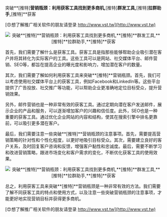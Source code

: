 突破**[推特]**营销瓶颈：利用获客工具找到更多商机,**[推特]**群发工具,**[推特]**拉群助手,**[推特]**获客

[😍想了解推广相关软件的朋友请登录 http://www.vst.tw](http://www.vst.tw)

 <center><img src="https://vst.tw/MP4/tuiguang/png/6.png" alt="突破**[推特]**营销瓶颈：利用获客工具找到更多商机,**[推特]**群发工具,**[推特]**拉群助手,**[推特]**获客"></center>

首先，我们需要了解什么是获客工具。获客工具是指那些能够帮助企业吸引潜在客户并将其转化为实际客户的工具。这些工具可以是网站、社交媒体平台、邮件营销、SEO等，都旨在提高企业的曝光度和影响力，增加潜在客户的数量。

其次，我们需要了解如何利用获客工具来突破**[推特]**营销瓶颈。首先，我们可以考虑使用社交媒体平台上的获客工具，例如Facebook和LinkedIn等。这些平台提供了广告投放、社交推广等功能，可以帮助企业更准确地定位目标受众，提升营销效果。

另外，邮件营销也是一种非常有效的获客工具。通过定期向潜在客户发送邮件，展示企业的产品和服务，可以逐渐增加客户的兴趣和信任度。此外，SEO也是一种重要的获客工具。通过优化企业网站的内容和结构，使其在搜索引擎中排名更靠前，可以吸引更多潜在客户。

最后，我们需要注意一些突破**[推特]**营销瓶颈的注意事项。首先，需要提高营销策略的针对性和个性化程度，以更好地吸引目标受众。其次，需要建立良好的客户关系，及时回复客户咨询和反馈，增强客户黏性和忠诚度。最后，需要不断学习和改进营销策略，跟进市场变化和客户需求的变化，不断优化获客工具的使用效果。

 <center><img src="https://vst.tw/MP4/tuiguang/png/1.png" alt="突破**[推特]**营销瓶颈：利用获客工具找到更多商机,**[推特]**群发工具,**[推特]**拉群助手,**[推特]**获客"></center>

总之，利用获客工具来突破**[推特]**营销瓶颈是一种非常有效的方法。我们需要了解不同获客工具的特点和使用方式，以及注意一些突破营销瓶颈的注意事项，才能更好地实现营销目标并获得更多商机。

[😍想了解推广相关软件的朋友请登录 http://www.vst.tw](http://www.vst.tw)



